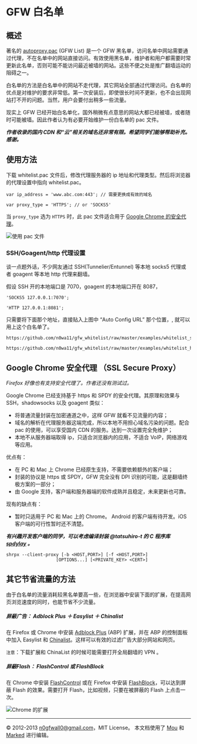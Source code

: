 # GFW 白名单


概述 
-----

著名的 [autoproxy.pac](https://autoproxy.org) (GFW List)  是一个 GFW 黑名单，访问名单中网站需要通过代理，不在名单中的网站直接访问。有效使用黑名单，维护者和用户都需要时常更新此名单，否则可能不能访问最近被墙的网站。这些不便之处是推广翻墙运动的阻碍之一。

白名单的方法是白名单中的网站不走代理，其它网站全部通过代理访问。白名单的优点是对维护的要求非常低。第一次安装后，即使很长时间不更新，也不会出现网站打不开的问题。当然，用户会要付出稍多一些流量。

现实上 GFW 已经开始白名单化，国外稍微有点意思的网站大都已经被墙，或者随时可能被墙。因此作者认为有必要开始维护一份白名单的 pac 文件。

***作者收录的国内 CDN 和“云”相关的域名还非常有限。希望同学们能够帮助补充。感谢。***

使用方法
---------

下载 whitelist.pac 文件后，修改代理服务器的 ip 地址和代理类型。然后将浏览器的代理设置中指向 whitelist.pac。


```
var ip_address = 'www.abc.com:443'; // 需要更换成有效的域名
```

```
var proxy_type = 'HTTPS'; // or 'SOCKS5'
```

当 `proxy_type`  选为 `HTTPS` 时，此 pac 文件适合用于 [Google Chrome 的安全代理](http://www.chromium.org/developers/design-documents/secure-web-proxy)。

![使用 pac 文件](img/chrome-pac.png)


### SSH/Goagent/http 代理设置

谈一点题外话，不少网友通过 SSH(Tunnelier/Entunnel) 等本地 socks5 代理或者 goagent 等本地 http 代理来翻墙。

假设 SSH 开的本地端口是 7070，goagent 的本地端口开在 8087，

```
'SOCKS5 127.0.0.1:7070';
```
```
'HTTP 127.0.0.1:8081';
```

只需要将下面那个地址，直接贴入上图中 “Auto Config URL” 那个位置，,
就可以用上这个白名单了。

```
https://github.com/n0wa11/gfw_whitelist/raw/master/examples/whitelist_socks5_7070.pac
```
```
https://github.com/n0wa11/gfw_whitelist/raw/master/examples/whitelist_http_8081.pac
```



Google Chrome 安全代理 （SSL Secure Proxy）
-----------

_Firefox 好像也有支持安全代理了。作者还没有测试过。_


Google Chrome 已经支持基于 https 和 SPDY 的安全代理。其原理和效果与 SSH，shadowsocks 以及 goagent 类似：

* 将普通流量封装在加密通道之中，这样 GFW 就看不见流量的内容；
* 域名的解析在代理服务器这端完成，所以本地不用担心域名污染的问题。配合 pac 的使用，可以享受国内 CDN 的服务。达到一次设置完全免维护；
* 本地不从服务器端取得 ip，只适合浏览器内的应用，不适合 VoIP，网络游戏等应用。

优点有：

* 在 PC 和 Mac 上 Chrome 已经原生支持，不需要依赖额外的客户端；
* 封装的协议是 https 或 SPDY，GFW 完全没有 DPI 识别的可能，这是翻墙终极方案的一部分；
* 由 Google 支持，客户端和服务器端的软件成熟并且稳定，未来更新也可靠。

现有的缺点有：

* 暂时只适用于 PC 和 Mac 上的 Chrome。 Android 的客户端有待开发。iOS 客户端的可行性暂时还不清楚。

***有兴趣开发客户端的同学，可以考虑编译封装 @tatsuhiro-t 的 C 程序库 [spdylay](https://github.com/tatsuhiro-t/spdylay) 。***

```
shrpx --client-proxy [-b <HOST,PORT>] [-f <HOST,PORT>] 
				   [OPTIONS...] [<PRIVATE_KEY> <CERT>]
```


其它节省流量的方法
----------------


由于白名单的流量消耗较黑名单要高一些，在浏览器中安装下面的扩展，在提高网页浏览速度的同时，也能节省不少流量。

##### 屏蔽广告： Adblock Plus ＋ Easylist ＋ Chinalist

在 Firefox 或 Chrome 中安装 [Adblock Plus](http://adblockplus.org/en/) (ABP) 扩展，并在 ABP 的控制面板中加入 Easylist 和 [Chinalist](http://code.google.com/p/adblock-chinalist/)。这样可以有效的过滤广告大部分网站和网页。

`注意`：下载扩展和 ChinaList 的时候可能需要打开全局翻墙的 VPN 。

##### 屏蔽Flash： FlashControl 或 FlashBlock

在 Chrome 中安装 [FlashControl](https://chrome.google.com/webstore/detail/flashcontrol/mfidmkgnfgnkihnjeklbekckimkipmoe) 或在 Firefox 中安装 [FlashBlock](https://addons.mozilla.org/zh-cn/firefox/addon/flashblock/)，可以达到屏蔽 Flash 的效果。需要打开 Flash，比如视频，只要在被屏蔽的 Flash 上点击一次。

![Chrome 的扩展](img/chrome-extension.png)

------

© 2012-2013 n0gfwall0@gmail.com，MIT License。 本文档使用了 [Mou](//mouapp.com) 和 [Marked](http://markedapp.com) 进行编辑。

